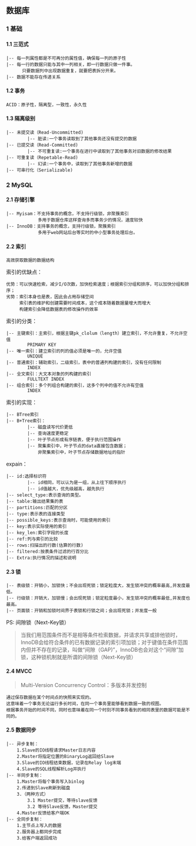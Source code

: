 
## **数据库**
### **1 基础**
#### **1.1 三范式**
	
	|-- 每一列属性都是不可再分的属性值，确保每一列的原子性
	|-- 每一行的数据只能与其中一列相关，即一行数据只做一件事。
		  只要数据列中出现数据重复，就要把表拆分开来。
	|-- 数据不能存在传递关系

#### **1.2 事务**
	
	ACID：原子性，隔离型，一致性，永久性
#### **1.3 隔离级别**
	
	|-- 未提交读（Read-Uncommitted)
			|-- 脏读:一个事务读取到了其他事务还没有提交的数据
	|-- 已提交读（Read-Committed)
			|-- 不可重复读:一个事务在进行中读取到了其他事务对旧数据的修改结果
	|-- 可重复读（Repetable-Read)
			|-- 幻读:一个事务中，读取到了其他事务新增的数据
	|-- 可串行化（Serializable)
	
### **2 MySQL**
#### **2.1 存储引擎**
	
	|-- Myisam：不支持事务的概念，不支持行级锁，非聚簇索引
				多用于数据仓库这样查询多而事务少的情况，速度较快
	|-- InnoDB：支持事务的概念，支持行级锁，聚簇索引
				多用于web网站后台等实时的中小型事务处理后台。
#### **2.2 索引**
	
	高效获取数据的数据结构
索引的优缺点：
	
	优势：可以快速检索，减少I/O次数，加快检索速度；根据索引分组和排序，可以加快分组和排序；
	劣势：索引本身也是表，因此会占用存储空间
		 索引表的维护和创建需要时间成本，这个成本随着数据量增大而增大
		 构建索引会降低数据表的修改操作的效率
索引的分类：
	
	|-- 主键索引：主索引，根据主键pk_clolum（length）建立索引，不允许重复，不允许空值
			PRIMARY KEY
	|-- 唯一索引：建立索引的列的值必须是唯一的，允许空值
			UNIQUE
	|-- 普通索引：辅助索引，二级索引，表中的普通列构建的索引，没有任何限制
			INDEX
	|-- 全文索引：大文本对象的列构建的索引
			FULLTEXT INDEX
	|-- 组合索引：多个列组合构建的索引，这多个列中的值不允许有空值
			INDEX
索引的实现：
	
	|-- BTree索引
	|-- B+Tree索引：
			|-- 磁盘读写代价更低
			|-- 查询速度更稳定
			|-- 叶子节点形成有序链表，便于执行范围操作
			|-- 聚集索引中，叶子节点的data直接包含数据；
				非聚集索引中，叶子节点存储数据地址的指针
expain：
	
	|-- id:选择标识符
			|-- id相同，可以认为是一组，从上往下顺序执行
			|-- id值越大，优先级越高，越先执行
	|-- select_type:表示查询的类型。
	|-- table:输出结果集的表
	|-- partitions:匹配的分区
	|-- type:表示表的连接类型
	|-- possible_keys:表示查询时，可能使用的索引
	|-- key:表示实际使用的索引
	|-- key_len:索引字段的长度
	|-- ref:列与索引的比较
	|-- rows:扫描出的行数(估算的行数)
	|-- filtered:按表条件过滤的行百分比
	|-- Extra:执行情况的描述和说明

#### **2.3 锁**

	|-- 表级锁：开销小，加锁快；不会出现死锁；锁定粒度大，发生锁冲突的概率最高,并发度最低。
	|-- 行级锁：开销大，加锁慢；会出现死锁；锁定粒度最小，发生锁冲突的概率最低,并发度也最高。
	|-- 页面锁：开销和加锁时间界于表锁和行锁之间；会出现死锁；并发度一般
	
PS: 间隙锁（Next-Key锁）
> 当我们用范围条件而不是相等条件检索数据，并请求共享或排他锁时，InnoDB会给符合条件的已有数据记录的索引项加锁；对于键值在条件范围内但并不存在的记录，叫做“间隙（GAP)”，InnoDB也会对这个“间隙”加锁，这种锁机制就是所谓的间隙锁（Next-Key锁）

#### **2.4 MVCC**
> Multi-Version Concurrency Control：多版本并发控制

	通过保存数据在某个时间点的快照来实现的。
	这意味着一个事务无论运行多长时间，在同一个事务里能够看到数据一致的视图。
	根据事务开始的时间不同，同时也意味着在同一个时刻不同事务看到的相同表里的数据可能是不同的。

#### **2.5 数据同步**

	|-- 异步复制：
		1.Slave的IO线程请求Master日志内容
		2.Master将指定位置的BinaryLog返回给Slave
		3.Slave的IO线程结束数据，记录在Relay log末端
		4.Slave的SQL线程解析Log并执行
	|-- 半同步复制：
		1.Master将每个事务写入binlog
		2.传递到Slave刷新到磁盘
		3.（两种方式）
			3.1 Master提交，等待slave反馈
			3.2 等待Slave反馈，Master提交
		4.Master反馈给客户端OK
	|-- 全同步复制：
		1.主节点上写入的数据
		2.服务器上都同步完成
		3.给客户端返回成功



















